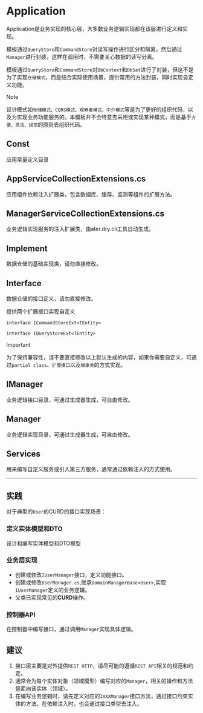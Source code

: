 # Application

Application是业务实现的核心层，大多数业务逻辑实现都在该层进行定义和实现。

模板通过`QueryStore`和`CommandStore`对读写操作进行区分和隔离，然后通过`Manager`进行封装，这样在调用时，不需要关心数据的读写分离。

模板通过`QueryStore`和`CommandStore`对`DbContext`和`DbSet`进行了封装，但这不是为了实现`仓储模式`，而是结合实际使用场景，提供常用的方法封装，同时实现自定义功能。

> [!NOTE]
> 设计模式如`仓储模式、CQRS模式、观察者模式、中介模式`等是为了更好的组织代码，以及为实现业务功能服务的。本模板并不会特意去采用或实现某种模式，而是基于`方便、灵活、规范`的原则去组织代码。

## Const

应用常量定义目录

## AppServiceCollectionExtensions.cs

应用组件依赖注入扩展类，包含数据库、缓存、监测等组件的扩展方法。

## ManagerServiceCollectionExtensions.cs

业务逻辑实现服务的注入扩展类，由ater.dry.cli工具自动生成。

## Implement

数据仓储的基础实现类，请勿直接修改。

## Interface

数据仓储的接口定义，请勿直接修改。

提供两个扩展接口实现自定义

`interface ICommandStoreExt<TEntity>`

`interface IQueryStoreExt<TEntity>`

> [!IMPORTANT]
> 为了保持兼容性，请不要直接修改以上默认生成的内容，如果你需要自定义，可通过`partial class`、`扩展接口`以及`继承类`的方式实现。

## IManager

业务逻辑接口目录，可通过生成器生成，可自由修改。

## Manager

业务逻辑实现目录，可通过生成器生成，可自由修改。

## Services

用来编写自定义服务或引入第三方服务，通常通过依赖注入的方式使用。

---

## 实践

对于典型的`User`的CURD的接口实现场景：

### 定义实体模型和DTO

设计和编写实体模型和DTO模型

### 业务层实现

- 创建或修改`IUserManager`接口，定义功能接口。
- 创建或修改`UserManager.cs`,继承`DomainManagerBase<User>`,实现`IUserManager`定义的业务逻辑。
- 父类已实现常见的**CURD**操作。

### 控制器API

在控制器中编写接口，通过调用`Manager`实现具体逻辑。

## 建议

1. 接口层主要是对外提供`REST HTTP`，请尽可能的遵循`REST API`相关的规范和约定。
2. 通常会为每个实体对象（领域模型）编写对应的`Manager`，相关的操作和方法是面向该实体（领域）。
3. 在编写业务逻辑时，请先定义对应的`IXXXManager`接口方法，通过接口约束实体的方法。在依赖注入时，也会通过接口类型去注入。
